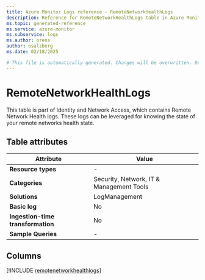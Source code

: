 ```yaml
---
title: Azure Monitor Logs reference - RemoteNetworkHealthLogs
description: Reference for RemoteNetworkHealthLogs table in Azure Monitor Logs.
ms.topic: generated-reference
ms.service: azure-monitor
ms.subservice: logs
ms.author: orens
author: osalzberg
ms.date: 02/18/2025

# This file is automatically generated. Changes will be overwritten. Do not change this file directly.
---
```


# RemoteNetworkHealthLogs

This table is part of Identity and Network Access, which contains Remote Network Health logs. These logs can be leveraged for knowing the state of your remote networks health state.


## Table attributes

|Attribute|Value|
|---|---|
|**Resource types**|-|
|**Categories**|Security, Network, IT & Management Tools|
|**Solutions**| LogManagement|
|**Basic log**|No|
|**Ingestion-time transformation**|No|
|**Sample Queries**|-|



## Columns
  
[!INCLUDE [remotenetworkhealthlogs](~/reusable-content/ce-skilling/azure/includes/azure-monitor/reference/tables/remotenetworkhealthlogs-include.md)]
